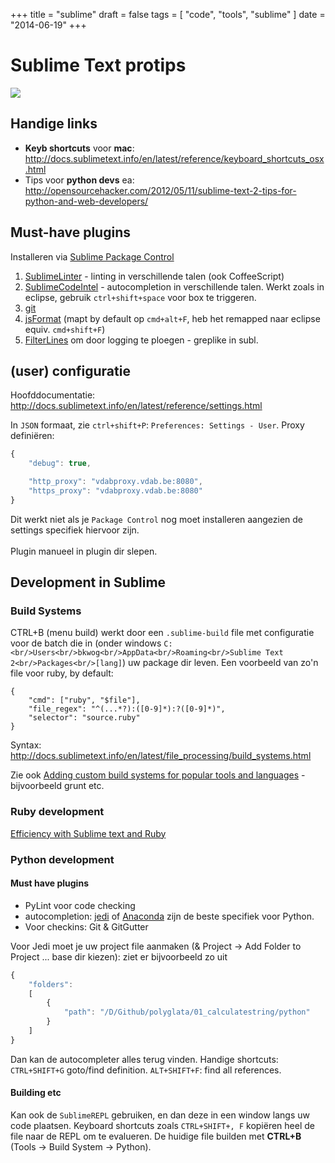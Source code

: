 +++
title = "sublime"
draft = false
tags = [
    "code",
    "tools",
    "sublime"
]
date = "2014-06-19"
+++
# Sublime Text protips 

<img style='width: |px;' src='/img//code/tools/subl_plugins.png'>

## Handige links 

  * **Keyb shortcuts** voor **mac**: http://docs.sublimetext.info/en/latest/reference/keyboard_shortcuts_osx.html
  * Tips voor **python devs** ea: http://opensourcehacker.com/2012/05/11/sublime-text-2-tips-for-python-and-web-developers/

## Must-have plugins 

Installeren via [Sublime Package Control](http://wbond.net/sublime_packages/package_control)

  1. [SublimeLinter](https://github.com/SublimeLinter/SublimeLinter) - linting in verschillende talen (ook CoffeeScript)
  2. [SublimeCodeIntel](https://github.com/Kronuz/SublimeCodeIntel) - autocompletion in verschillende talen. Werkt zoals in eclipse, gebruik `ctrl+shift+space` voor box te triggeren. 
  3. [git](https://github.com/kemayo/sublime-text-2-git/wiki)
  4. [jsFormat](https://github.com/jdc0589/JsFormat) (mapt by default op `cmd+alt+F`, heb het remapped naar eclipse equiv. `cmd+shift+F`)
  5. [FilterLines](https://github.com/davidpeckham/FilterLines) om door logging te ploegen - greplike in subl.

## (user) configuratie 

Hoofddocumentatie: http://docs.sublimetext.info/en/latest/reference/settings.html

In `JSON` formaat, zie `ctrl+shift+P`: `Preferences: Settings - User`. Proxy definiëren:

```javascript
{
	"debug": true,

	"http_proxy": "vdabproxy.vdab.be:8080",
	"https_proxy": "vdabproxy.vdab.be:8080"
}
```

Dit werkt niet als je `Package Control` nog moet installeren aangezien de settings specifiek hiervoor zijn.<br/><br/>
Plugin manueel in plugin dir slepen. 

## Development in Sublime 

### Build Systems 

CTRL+B (menu build) werkt door een `.sublime-build` file met configuratie voor de batch die in (onder windows `C:<br/>Users<br/>bkwog<br/>AppData<br/>Roaming<br/>Sublime Text 2<br/>Packages<br/>[lang]`) uw package dir leven. Een voorbeeld van zo'n file voor ruby, by default:

```
{
	"cmd": ["ruby", "$file"],
	"file_regex": "^(...*?):([0-9]*):?([0-9]*)",
	"selector": "source.ruby"
}
```

Syntax: http://docs.sublimetext.info/en/latest/file_processing/build_systems.html

Zie ook [Adding custom build systems for popular tools and languages](http://addyosmani.com/blog/custom-sublime-text-build-systems-for-popular-tools-and-languages/) - bijvoorbeeld grunt etc. 

### Ruby development 

[Efficiency with Sublime text and Ruby](http://thunderboltlabs.com/blog/2013/11/19/efficiency-with-sublime-text-and-ruby/)

### Python development 

#### Must have plugins 

  * PyLint voor code checking
  * autocompletion: [jedi](http:*screamingatmyscreen.com/2013/9/sublime-text-as-python-ide-jedi/) of [Anaconda](https:*sublime.wbond.net/packages/Anaconda) zijn de beste specifiek voor Python.
  * Voor checkins: Git & GitGutter

Voor Jedi moet je uw project file aanmaken (& Project -> Add Folder to Project ... base dir kiezen): ziet er bijvoorbeeld zo uit

```javascript
{
	"folders":
	[
		{
			"path": "/D/Github/polyglata/01_calculatestring/python"
		}
	]
}
```

Dan kan de autocompleter alles terug vinden. Handige shortcuts: `CTRL+SHIFT+G` goto/find definition. `ALT+SHIFT+F`: find all references. 

#### Building etc 

Kan ook de `SublimeREPL` gebruiken, en dan deze in een window langs uw code plaatsen. Keyboard shortcuts zoals `CTRL+SHIFT+, F` kopiëren heel de file naar de REPL om te evalueren. De huidige file builden met **CTRL+B** (Tools -> Build System -> Python).